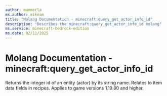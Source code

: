 ```yaml
---
author: mammerla
ms.author: mikeam
title: "Molang Documentation - minecraft:query_get_actor_info_id"
description: "Describes the minecraft:query_get_actor_info_id molang"
ms.service: minecraft-bedrock-edition
ms.date: 02/11/2025 
---
```


# Molang Documentation - minecraft:query_get_actor_info_id

Returns the integer id of an entity (actor) by its string name. Relates to item data fields in recipes. Applies to game versions 1.19.80 and higher.
